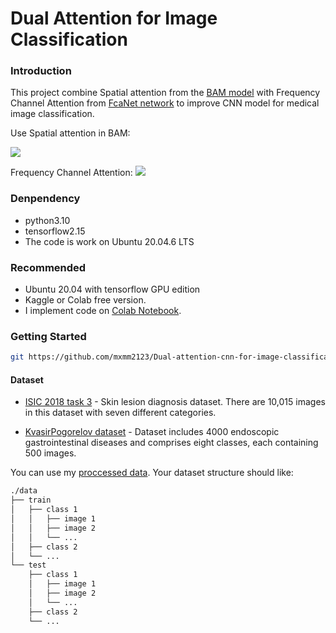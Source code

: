 # Dual Attention for Image Classification

### Introduction
This project combine Spatial attention from the [BAM model](https://arxiv.org/pdf/1807.06514.pdf) with Frequency Channel Attention from [FcaNet network](https://arxiv.org/abs/2012.11879) to improve CNN model for medical image classification.

Use Spatial attention in BAM:

![][1]

  [1]: ./images/BAM.png

Frequency Channel Attention:
![][2]

  [2]: ./images/fcanet.png

### Denpendency
* python3.10
* tensorflow2.15
* The code is work on Ubuntu 20.04.6 LTS

### Recommended

* Ubuntu 20.04 with tensorflow GPU edition
* Kaggle or Colab free version.
* I implement code on [Colab Notebook](https://colab.research.google.com/drive/1qRF33PsNyHIJiU7PeKFPQx0U1dJc7ch8?usp=sharing).

### Getting Started

```bash
git https://github.com/mxmm2123/Dual-attention-cnn-for-image-classification.git
```
#### Dataset

* [ISIC 2018 task 3](https://challenge.isic-archive.com/data/#2018) - Skin lesion diagnosis dataset. There are 10,015 images in this dataset with seven different categories.

* [KvasirPogorelov dataset](https://dl.acm.org/do/10.1145/3193289/full/) - Dataset includes 4000 endoscopic gastrointestinal diseases and comprises eight classes, each containing 500 images.

You can use my [proccessed data](https://drive.google.com/drive/folders/1-KCyJa5gLoVEm61aud7xOcyXaaix_vlt?usp=drive_link). Your dataset structure should like:

```bash
./data
├── train
│   ├── class 1
│   │   ├── image 1
│   │   ├── image 2
│   │   └── ...
│   ├── class 2
│   └── ...
└── test
    ├── class 1
    │   ├── image 1
    │   ├── image 2
    │   └── ...
    ├── class 2
    └── ...
```

